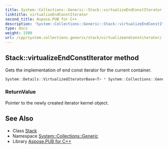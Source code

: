 ```yaml
---
title: System::Collections::Generic::Stack::virtualizeEndConstIterator method
linktitle: virtualizeEndConstIterator
second_title: Aspose.PUB for C++
description: 'System::Collections::Generic::Stack::virtualizeEndConstIterator method. Gets the implementation of end const iterator for the current container in C++.'
type: docs
weight: 1500
url: /cpp/system.collections.generic/stack/virtualizeendconstiterator/
---
```

## Stack::virtualizeEndConstIterator method


Gets the implementation of end const iterator for the current container.

```cpp
System::Details::VirtualizedIteratorBase<T> * System::Collections::Generic::Stack<T>::virtualizeEndConstIterator() const override
```


### ReturnValue

Pointer to the newly created iterator kernel object.

## See Also

* Class [Stack](../)
* Namespace [System::Collections::Generic](../../)
* Library [Aspose.PUB for C++](../../../)
